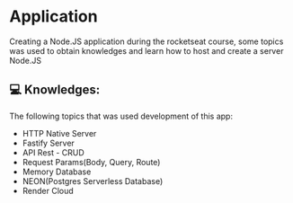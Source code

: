 # Application
Creating a Node.JS application during the rocketseat course, some topics was used to obtain knowledges and learn how to host and create a server Node.JS

## 💻 Knowledges: 
<p>
  The following topics that was used development of this app:
    <ul>
      <li>HTTP Native Server</li>
      <li>Fastify Server</li>
      <li>API Rest - CRUD</li>
      <li>Request Params(Body, Query, Route)</li>
      <li>Memory Database</li>
      <li>NEON(Postgres Serverless Database)</li>
      <li>Render Cloud</li>
    </ul>
 </p>
